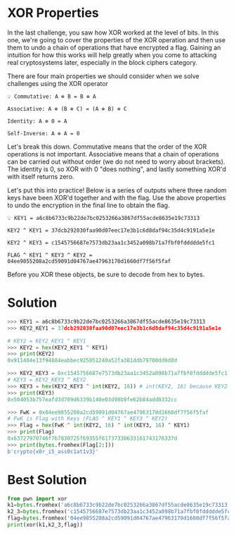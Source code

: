 # XOR Properties

In the last challenge, you saw how XOR worked at the level of bits. In this one, we're going to cover the properties of the XOR operation and then use them to undo a chain of operations that have encrypted a flag. Gaining an intuition for how this works will help greatly when you come to attacking real cryptosystems later, especially in the block ciphers category.

There are four main properties we should consider when we solve challenges using the XOR operator

```
💡 Commutative: A ⊕ B = B ⊕ A

Associative: A ⊕ (B ⊕ C) = (A ⊕ B) ⊕ C

Identity: A ⊕ 0 = A

Self-Inverse: A ⊕ A = 0

```

Let's break this down. Commutative means that the order of the XOR operations is not important. Associative means that a chain of operations can be carried out without order (we do not need to worry about brackets). The identity is 0, so XOR with 0 "does nothing", and lastly something XOR'd with itself returns zero.

Let's put this into practice! Below is a series of outputs where three random keys have been XOR'd together and with the flag. Use the above properties to undo the encryption in the final line to obtain the flag.

```
💡 KEY1 = a6c8b6733c9b22de7bc0253266a3867df55acde8635e19c73313

KEY2 ^ KEY1 = 37dcb292030faa90d07eec17e3b1c6d8daf94c35d4c9191a5e1e

KEY2 ^ KEY3 = c1545756687e7573db23aa1c3452a098b71a7fbf0fddddde5fc1

FLAG ^ KEY1 ^ KEY3 ^ KEY2 = 04ee9855208a2cd59091d04767ae47963170d1660df7f56f5faf

```

Before you XOR these objects, be sure to decode from hex to bytes.

# Solution

```python
>>> KEY1 = a6c8b6733c9b22de7bc0253266a3867df55acde8635e19c73313
>>> KEY2_KEY1 = 37dcb292030faa90d07eec17e3b1c6d8daf94c35d4c9191a5e1e

# KEY2 = KEY2_KEY1 ^ KEY1
>>> KEY2 = hex(KEY2_KEY1 ^ KEY1)
>>> print(KEY2)
0x911404e13f94884eabbec925851240a52fa381ddb79700dd6d0d

>>> KEY2_KEY3 = 0xc1545756687e7573db23aa1c3452a098b71a7fbf0fddddde5fc1
# KEY3 = KEY2_KEY3 ^ KEY2
>>> KEY3 = hex(KEY2_KEY3 ^ int(KEY2, 16)) # int(KEY2, 16) because KEY2's type is string
>>> print(KEY3)
0x504053b757eafd3d709d6339b140e03d98b9fe62b84add0332cc

>>> FwK = 0x04ee9855208a2cd59091d04767ae47963170d1660df7f56f5faf
# FwK is Flag with Keys (FLAG ^ KEY1 ^ KEY3 ^ KEY2)
>>> Flag = hex(FwK ^ int(KEY2, 16) ^ int(KEY3, 16) ^ KEY1)
>>> print(Flag)
0x63727970746f7b7830725f69355f61737330633161743176337d
>>> print(bytes.fromhex(Flag[2:]))
b'crypto{x0r_i5_ass0c1at1v3}'
```

# Best Solution

```python
from pwn import xor
k1=bytes.fromhex('a6c8b6733c9b22de7bc0253266a3867df55acde8635e19c73313')
k2_3=bytes.fromhex('c1545756687e7573db23aa1c3452a098b71a7fbf0fddddde5fc1')
flag=bytes.fromhex('04ee9855208a2cd59091d04767ae47963170d1660df7f56f5faf')
print(xor(k1,k2_3,flag))
```
